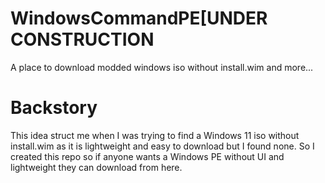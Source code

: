 # WindowsCommandPE[UNDER CONSTRUCTION
A place to download modded windows iso without install.wim and more...

# Backstory
This idea struct me when I was trying to find a Windows 11 iso without install.wim as it is lightweight and easy to download but I found none. So I created this repo so if anyone wants a Windows PE without UI and lightweight they can download from here.
